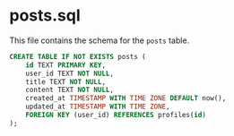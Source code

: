 # posts.sql

This file contains the schema for the `posts` table.

```sql
CREATE TABLE IF NOT EXISTS posts (
    id TEXT PRIMARY KEY,
    user_id TEXT NOT NULL,
    title TEXT NOT NULL,
    content TEXT NOT NULL,
    created_at TIMESTAMP WITH TIME ZONE DEFAULT now(),
    updated_at TIMESTAMP WITH TIME ZONE,
    FOREIGN KEY (user_id) REFERENCES profiles(id)
);
```
